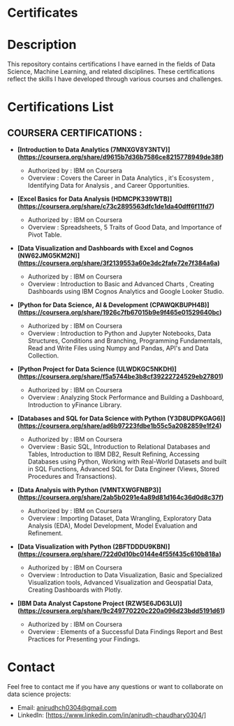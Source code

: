 # Certificates

# Description
This repository contains certifications I have earned in the fields of Data Science, Machine Learning, and related disciplines. These certifications reflect the skills I have developed through various courses and challenges.
# Certifications List

## COURSERA CERTIFICATIONS :
- **[Introduction to Data Analytics (7MNXGV8Y3NTV)] (https://coursera.org/share/d9615b7d36b7586ce8215778949de38f)**
  -   Authorized by : IBM on Coursera
  -   Overview : Covers the Career in Data Analytics , it's Ecosystem , Identifying Data for Analysis , and Career Opportunities.

- **[Excel Basics for Data Analysis (HDMCPK339WTB)] (https://coursera.org/share/c73c2895563dfc1de1da40dff6f11fd7)**
  -   Authorized by : IBM on Coursera
  -   Overview : Spreadsheets, 5 Traits of Good Data, and Importance of Pivot Table. 
  
- **[Data Visualization and Dashboards with Excel and Cognos (NW62JMG5KM2N)] (https://coursera.org/share/3f2139553a60e3dc2fafe72e7f384a6a)**
  -   Authorized by : IBM on Coursera
  -   Overview : Introduction to Basic and Advanced Charts , Creating Dashboards using IBM Cognos Analytics and Google Looker Studio.

- **[Python for Data Science, AI & Development (CPAWQKBUPH4B)] (https://coursera.org/share/1926c7fb67015b9e9f465e01529640bc)**
  -   Authorized by : IBM on Coursera
  -   Overview : Introduction to Python and Jupyter Notebooks, Data Structures, Conditions and Branching, Programming Fundamentals, Read and Write Files using Numpy and Pandas, API's and Data Collection.

- **[Python Project for Data Science (ULWDKGC5NKDH)] (https://coursera.org/share/f5a5744be3b8cf39222724529eb27801)**
  -   Authorized by : IBM on Coursera
  -   Overview : Analyzing Stock Performance and Building a Dashboard, Introduction to yFinance Library.
 
- **[Databases and SQL for Data Science with Python (Y3D8UDPKGAG6)] (https://coursera.org/share/ad6b97223fdbe1b55c5a2082859e1f24)**
  -   Authorized by : IBM on Coursera
  -   Overview : Basic SQL, Introduction to Relational Databases and Tables, Introduction to IBM DB2, Result Refining, Accessing Databases using Python, Working with Real-World Datasets and built in SQL Functions, Advanced SQL for Data Engineer (Views, Stored Procedures and Transactions).

- **[Data Analysis with Python (VMNTXWGFNBP3)] (https://coursera.org/share/2ab5b0291e4a89d81d164c36d0d8c37f)**
  -   Authorized by : IBM on Coursera
  -   Overview : Importing Dataset, Data Wrangling, Exploratory Data Analysis (EDA), Model Development, Model Evaluation and Refinement.
 
- **[Data Visualization with Python (2BFTDDDU9KBN)] (https://coursera.org/share/722d0d10bc0144e4f55f435c610b818a)**
  -   Authorized by : IBM on Coursera
  -   Overview : Introduction to Data Visualization, Basic and Specialized Visualization tools, Advanced Visualization and Geospatial Data, Creating Dashboards with Plotly.
 
- **[IBM Data Analyst Capstone Project (RZW5E6JD63LU)] (https://coursera.org/share/9c249770220c220a096d23bdd5191d61)**
  -   Authorized by : IBM on Coursera
  -   Overview : Elements of a Successful Data Findings Report and Best Practices for Presenting your Findings.
 
# Contact
Feel free to contact me if you have any questions or want to collaborate on data science projects:
- Email: anirudhch0304@gmail.com
- LinkedIn: [https://www.linkedin.com/in/anirudh-chaudhary0304/]
